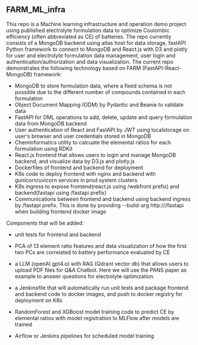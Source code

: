 ﻿## FARM_ML_infra
 This repo is a Machine learning infrastructure and operation demo project using published electrolyte formulation data to optimize Coulombic efficiency (often abbreviated as CE) of batteries. The repo currently consists of a MongoDB backend using atlas host for data storage, fastAPI Python framework to connect to MongoDB and React.js with D3 and plotly for user and electrolyte formulation data management, user login and authentication/authorization and data visualization.
 The current repo demonstrates the following technology based on FARM (FastAPI-React-MongoDB) framework: 
 +  MongoDB to store formulation data, where a fixed schema is not possible due to the different number of compounds contained in each formulation
 +  Object Document Mapping (ODM) by Pydantic and Beanie to validate data
 +  FastAPI for DML operations to add, delete, update and query formulation data from MongoDB backend
 +  User authentication of React and FastAPI by JWT using localstorage on user's browser and user credentials stored in MongoDB
 +  Cheminformatics utility to calcuate the elemental ratios for each formulation using RDKit
 +  React.js frontend that allows users to login and manage MongoDB backend, and visualize data by D3.js and plotly.js
 +  Dockerfiles of frontend and backend for deployment
 +  K8s code to deploy frontend with nginx and backend with gunicorn/uvicorn services in prod system clusters
 +  K8s ingress to expose frontend(react.js using /webfront prefix) and backend(fastapi using /fastapi prefix)
 +  Communications between frontend and backend using backend ingress by /fastapi prefix. This is done by providing --build-arg http://<domain-name>/fastapi when building frontend docker image
                                 
Components that will be added:
 + unit tests for frontend and backend
 + PCA of 13 element ratio features and data visualization of how the first two PCs are correlated to battery performance evaluated by CE
 + a LLM (openAI gpt4.o) with RAG (Qdrant vector db) that allows users to upload PDF files for Q&A Chatbot. Here we will use the PANS paper as example to answer questions for electrolyte optimization

 + a Jenkinsfile that will automatically run unit tests and package frontend and backend code to docker images, and push to docker registry for deployment on K8s
 + RandomForest and XGBoost model training code to predict CE by elemental ratios with model registration to MLFlow after models are trained
 + Airflow or Jenkins pipelines for scheduled model training



